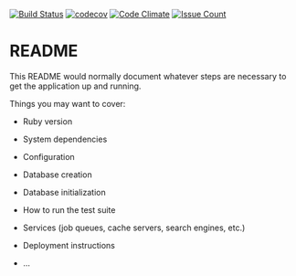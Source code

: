 [![Build Status](https://travis-ci.org/yukimura1227test/sample.svg?branch=master)](https://travis-ci.org/yukimura1227test/sample)
[![codecov](https://codecov.io/gh/yukimura1227test/sample/branch/master/graph/badge.svg)](https://codecov.io/gh/yukimura1227test/sample)
[![Code Climate](https://codeclimate.com/github/codeclimate/codeclimate/badges/gpa.svg)](https://codeclimate.com/github/codeclimate/codeclimate)
[![Issue Count](https://codeclimate.com/github/codeclimate/codeclimate/badges/issue_count.svg)](https://codeclimate.com/github/codeclimate/codeclimate)
# README

This README would normally document whatever steps are necessary to get the
application up and running.

Things you may want to cover:

* Ruby version

* System dependencies

* Configuration

* Database creation

* Database initialization

* How to run the test suite

* Services (job queues, cache servers, search engines, etc.)

* Deployment instructions

* ...
